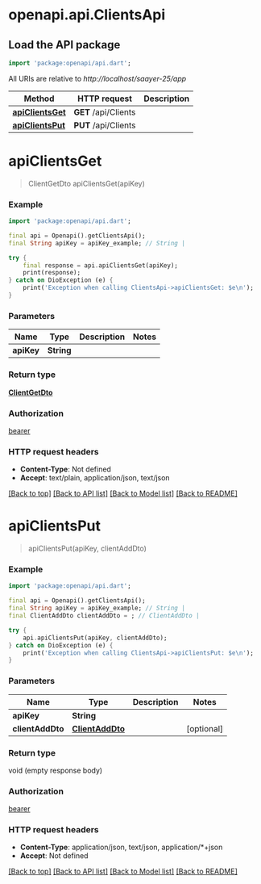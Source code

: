 # openapi.api.ClientsApi

## Load the API package
```dart
import 'package:openapi/api.dart';
```

All URIs are relative to *http://localhost/saayer-25/app*

Method | HTTP request | Description
------------- | ------------- | -------------
[**apiClientsGet**](ClientsApi.md#apiclientsget) | **GET** /api/Clients | 
[**apiClientsPut**](ClientsApi.md#apiclientsput) | **PUT** /api/Clients | 


# **apiClientsGet**
> ClientGetDto apiClientsGet(apiKey)



### Example
```dart
import 'package:openapi/api.dart';

final api = Openapi().getClientsApi();
final String apiKey = apiKey_example; // String | 

try {
    final response = api.apiClientsGet(apiKey);
    print(response);
} catch on DioException (e) {
    print('Exception when calling ClientsApi->apiClientsGet: $e\n');
}
```

### Parameters

Name | Type | Description  | Notes
------------- | ------------- | ------------- | -------------
 **apiKey** | **String**|  | 

### Return type

[**ClientGetDto**](ClientGetDto.md)

### Authorization

[bearer](../README.md#bearer)

### HTTP request headers

 - **Content-Type**: Not defined
 - **Accept**: text/plain, application/json, text/json

[[Back to top]](#) [[Back to API list]](../README.md#documentation-for-api-endpoints) [[Back to Model list]](../README.md#documentation-for-models) [[Back to README]](../README.md)

# **apiClientsPut**
> apiClientsPut(apiKey, clientAddDto)



### Example
```dart
import 'package:openapi/api.dart';

final api = Openapi().getClientsApi();
final String apiKey = apiKey_example; // String | 
final ClientAddDto clientAddDto = ; // ClientAddDto | 

try {
    api.apiClientsPut(apiKey, clientAddDto);
} catch on DioException (e) {
    print('Exception when calling ClientsApi->apiClientsPut: $e\n');
}
```

### Parameters

Name | Type | Description  | Notes
------------- | ------------- | ------------- | -------------
 **apiKey** | **String**|  | 
 **clientAddDto** | [**ClientAddDto**](ClientAddDto.md)|  | [optional] 

### Return type

void (empty response body)

### Authorization

[bearer](../README.md#bearer)

### HTTP request headers

 - **Content-Type**: application/json, text/json, application/*+json
 - **Accept**: Not defined

[[Back to top]](#) [[Back to API list]](../README.md#documentation-for-api-endpoints) [[Back to Model list]](../README.md#documentation-for-models) [[Back to README]](../README.md)

